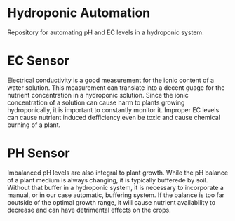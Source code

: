 # Hydroponic Automation
Repository for automating pH and EC levels in a hydroponic system.

# EC Sensor
Electrical conductivity is a good measurement for the ionic content of a water solution. This measurement can translate into a decent guage for the nutrient concentration in a hydroponic solution. Since the ionic concentration of a solution can cause harm to plants growing hydroponically, it is important to constantly monitor it. Improper EC levels can cause nutrient induced defficiency even be toxic and cause chemical burning of a plant.

# PH Sensor
Imbalanced pH levels are also integral to plant growth. While the pH balance of a plant medium is always changing, it is typically bufferede by soil. Without that buffer in a hydroponic system, it is necessary to incorporate a manual, or in our case automatic, buffering system. If the balance is too far ooutside of the optimal growth range, it will cause nutrient availability to decrease and can have detrimental effects on the crops.
